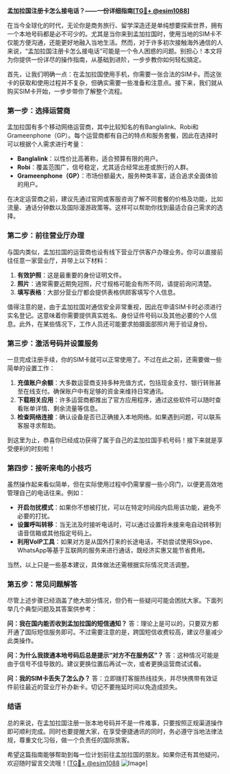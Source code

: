 **孟加拉国注册卡怎么接电话？——一份详细指南[[TG💪+ @esim1088](https://t.me/s/esim1088)]**

在当今全球化的时代，无论你是商务旅行、留学深造还是单纯想要探索世界，拥有一个本地号码都是必不可少的。尤其是当你来到孟加拉国时，使用当地的SIM卡不仅能方便沟通，还能更好地融入当地生活。然而，对于许多初次接触海外通信的人来说，“孟加拉国注册卡怎么接电话”可能是一个令人困惑的问题。别担心！本文将为你提供一份详尽的操作指南，从基础到进阶，一步步教你如何轻松搞定。

首先，让我们明确一点：在孟加拉国使用手机，你需要一张合法的SIM卡。而这张卡的获取和使用过程并不复杂，但确实需要一些准备和注意点。接下来，我们就从购买SIM卡开始，一步步带你了解整个流程。

### **第一步：选择运营商**
孟加拉国有多个移动网络运营商，其中比较知名的有Banglalink、Robi和Grameenphone（GP）。每个运营商都有自己的特点和服务套餐，因此在选择时可以根据个人需求进行考量：

- **Banglalink**：以性价比高著称，适合预算有限的用户。
- **Robi**：覆盖范围广，信号稳定，尤其适合经常出差或旅行的人群。
- **Grameenphone（GP）**：市场份额最大，服务种类丰富，适合追求全面体验的用户。

在决定运营商之前，建议先通过官网或客服咨询了解不同套餐的价格及功能，比如流量、通话分钟数以及国际漫游政策等。这样可以帮助你找到最适合自己需求的选择。

### **第二步：前往营业厅办理**
与国内类似，孟加拉国的运营商也设有线下营业厅供客户办理业务。你可以直接前往任意一家营业厅，并带上以下材料：

1. **有效护照**：这是最重要的身份证明文件。
2. **照片**：通常需要近期免冠照，尺寸规格可能会有所不同，请提前询问清楚。
3. **填写表格**：大部分营业厅都会提供表格供顾客填写个人信息。

值得注意的是，由于孟加拉国对通信安全非常重视，因此在申请SIM卡时必须进行实名登记。这意味着你需要提供真实姓名、身份证件号码以及其他必要的个人信息。此外，在某些情况下，工作人员还可能要求拍摄面部照片用于验证身份。

### **第三步：激活号码并设置服务**
一旦完成注册手续，你的SIM卡就可以正常使用了。不过在此之前，还需要做一些简单的设置工作：

1. **充值账户余额**：大多数运营商支持多种充值方式，包括现金支付、银行转账甚至在线支付。确保账户中有足够的资金来维持日常通讯。
2. **下载相关应用**：许多运营商都推出了官方应用程序，通过这些软件可以随时查看账单详情、剩余流量等信息。
3. **检查网络连接**：确认设备是否已正确接入本地网络。如果遇到问题，可以联系客服寻求帮助。

到这里为止，恭喜你已经成功获得了属于自己的孟加拉国手机号码！接下来就是享受便利的时刻啦！

### **第四步：接听来电的小技巧**
虽然操作起来看似简单，但在实际使用过程中仍需掌握一些小窍门，以便更高效地管理自己的电话往来。例如：

- **开启勿扰模式**：如果你不想被打扰，可以在特定时间段内启用该功能，避免不必要的打扰。
- **设置呼叫转移**：当无法及时接听电话时，可以通过设置将未接来电自动转移到语音信箱或其他指定号码上。
- **利用VoIP工具**：如果对方是从国外打来的长途电话，不妨尝试使用Skype、WhatsApp等基于互联网的服务来进行通话，既经济实惠又能节省费用。

当然，以上只是一些基本建议，具体做法还需根据实际情况灵活调整。

### **第五步：常见问题解答**
尽管上述步骤已经涵盖了绝大部分情况，但仍有一些疑问可能会困扰大家。下面列举几个典型问题及其答案供参考：

**问：我在国内能否收到孟加拉国的短信通知？**
答：理论上是可以的，只要双方都开通了国际短信服务即可。不过需要注意的是，跨国短信收费较高，建议尽量减少此类操作。

**问：为什么我拨通本地号码后总是提示“对方不在服务区”？**
答：这种情况可能是由于信号不佳导致的。建议更换位置后再试一次，或者更换运营商试试看。

**问：我的SIM卡丢失了怎么办？**
答：立即拨打客服热线挂失，并尽快携带有效证件前往最近的营业厅补办新卡。切记不要拖延时间以免造成损失。

### **结语**
总的来说，在孟加拉国注册一张本地号码并不是一件难事，只要按照正规渠道操作即可顺利完成。同时也要提醒大家，在享受便捷通讯的同时，务必遵守当地法律法规，尊重文化习俗，做一个负责任的国际旅客。

希望这篇指南能够帮助到每一位计划前往孟加拉国的朋友。如果你还有其他疑问，欢迎随时留言交流哦！[[TG💪+ @esim1088](https://t.me/s/esim1088) ![Image](https://i.postimg.cc/4NQfJmqS/Snipaste-2025-05-13-00-14-12.png)]